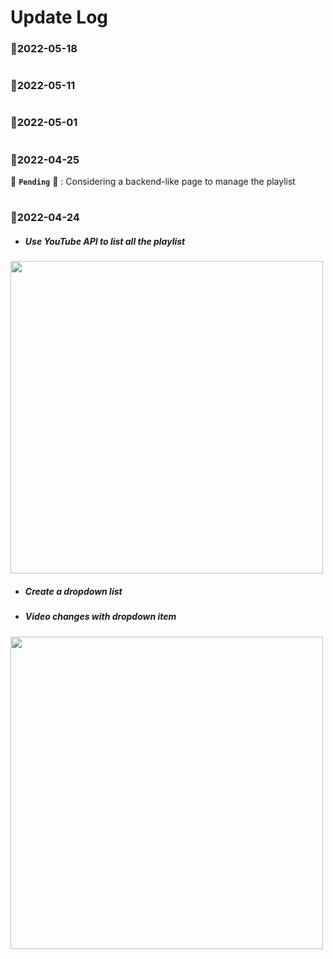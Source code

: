 # Update Log

### 📘2022-05-18

# 

### 📘2022-05-11

# 

### 📘2022-05-01

# 

### 📘2022-04-25

💭 **`Pending`** 💭 : Considering a backend-like page to manage the playlist 

# 

### 📘2022-04-24


- ##### Use YouTube API to list all the playlist

<img src="https://user-images.githubusercontent.com/57890023/170558218-edb152f2-64fe-4d19-b694-8db92c467d66.png" width="500">


- ##### Create a dropdown list
- ##### Video changes with dropdown item

<img src="https://user-images.githubusercontent.com/57890023/170558363-d6b86ddc-74b3-4cc0-9573-da06d04c7f13.png" width="500">






